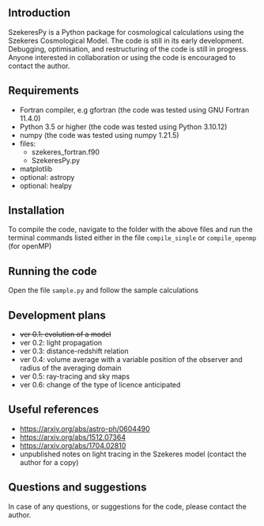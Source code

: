 ## Introduction

SzekeresPy is a Python package for cosmological calculations using the Szekeres Cosmological Model. The code is still in its early development. Debugging, optimisation, and restructuring of the code is still in progress. Anyone interested in collaboration or using the code is encouraged to contact the author.


## Requirements 

- Fortran compiler, e.g gfortran (the code was tested using GNU Fortran 11.4.0)
- Python 3.5 or higher (the code was tested using Python 3.10.12)
- numpy (the code was tested using numpy 1.21.5)
- files: 
  * szekeres_fortran.f90 
  * SzekeresPy.py 
- matplotlib
- optional: astropy
- optional: healpy


## Installation 

To compile the code, navigate to the folder with the above files and run the terminal commands listed either in the file `compile_single` or `compile_openmp` (for openMP)


## Running the code

Open the file `sample.py` and follow the sample calculations


## Development plans

- ~~ver 0.1: evolution of a model~~
- ver 0.2: light propagation 
- ver 0.3: distance-redshift relation
- ver 0.4: volume average with a variable position of the observer and radius of the averaging domain
- ver 0.5: ray-tracing and sky maps 
- ver 0.6: change of the type of licence anticipated


## Useful references

- https://arxiv.org/abs/astro-ph/0604490
- https://arxiv.org/abs/1512.07364
- https://arxiv.org/abs/1704.02810
- unpublished notes on light tracing in the Szekeres model (contact the author for a copy)


## Questions and suggestions

In case of any questions, or suggestions for the code, please contact the author.



